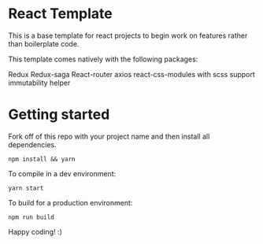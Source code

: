 # React Template 

This is a base template for react projects to begin work on features rather than boilerplate code.

This template comes natively with the following packages:

Redux
Redux-saga
React-router
axios
react-css-modules with scss support
immutability helper


# Getting started

Fork off of this repo with your project name and then install all dependencies.

```
npm install && yarn 
```


To compile in a dev environment:
```
yarn start
```

To build for a production environment:

```
npm run build 
```

Happy coding! :)
